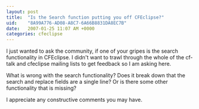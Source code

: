 ```yaml
---
layout: post
title:  "Is the Search function putting you off CFEclipse?"
uid:	"8A99A776-AD08-A8C7-6A66B8831DA8EC7B"
date:   2007-01-25 11:07 AM +0000
categories: cfeclipse
---
```

I just wanted to ask the community, if one of your gripes is the search functionality in CFEclipse. I didn't want to trawl through the whole of the cf-talk and cfeclipse mailing lists to get feedback so I am asking here.

What is wrong with the search functionality? Does it break down that the search and replace fields are a single line? Or is there some other functionality that is missing?

I appreciate any constructive comments you may have.